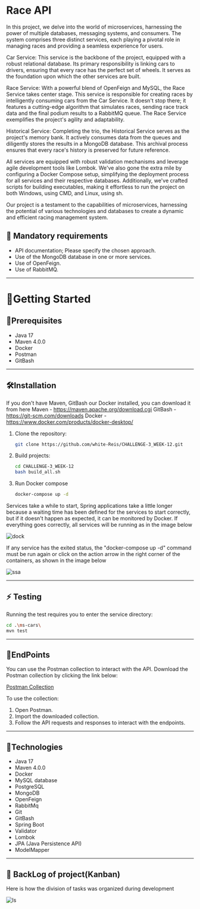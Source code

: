 # Race API

In this project, we delve into the world of microservices, harnessing the power of multiple databases, messaging systems, and consumers. The system comprises three distinct services, each playing a pivotal role in managing races and providing a seamless experience for users.

Car Service: This service is the backbone of the project, equipped with a robust relational database. Its primary responsibility is linking cars to drivers, ensuring that every race has the perfect set of wheels. It serves as the foundation upon which the other services are built.

Race Service: With a powerful blend of OpenFeign and MySQL, the Race Service takes center stage. This service is responsible for creating races by intelligently consuming cars from the Car Service. It doesn't stop there; it features a cutting-edge algorithm that simulates races, sending race track data and the final podium results to a RabbitMQ queue. The Race Service exemplifies the project's agility and adaptability.

Historical Service: Completing the trio, the Historical Service serves as the project's memory bank. It actively consumes data from the queues and diligently stores the results in a MongoDB database. This archival process ensures that every race's history is preserved for future reference.

All services are equipped with robust validation mechanisms and leverage agile development tools like Lombok. We've also gone the extra mile by configuring a Docker Compose setup, simplifying the deployment process for all services and their respective databases. Additionally, we've crafted scripts for building executables, making it effortless to run the project on both Windows, using CMD, and Linux, using sh.

Our project is a testament to the capabilities of microservices, harnessing the potential of various technologies and databases to create a dynamic and efficient racing management system.



## 🔑 Mandatory requirements

- API documentation; Please specify the chosen approach.
- Use of the MongoDB database in one or more services.
- Use of OpenFeign.
- Use of RabbitMQ.
____________________________________________________________________________________________________________________________________________________________________________________________________________________________

# :vulcan_salute:Getting Started

## :memo:Prerequisites

- Java 17
- Maven 4.0.0
- Docker
- Postman
- GitBash
____________________________________________________________________________________________________________________________________________________________________________________________________________________________

## :hammer_and_wrench:Installation

If you don't have Maven, GitBash our Docker installed, you can download it from here 
Maven - https://maven.apache.org/download.cgi
GitBash - https://git-scm.com/downloads
Docker - https://www.docker.com/products/docker-desktop/

1. Clone the repository:
   ```bash
   git clone https://github.com/white-Reis/CHALLENGE-3_WEEK-12.git

2. Build projects:
   ```bash
   cd CHALLENGE-3_WEEK-12
   bash build_all.sh

3. Run Docker compose
   ```bash
   docker-compose up -d


Services take a while to start, Spring applications take a little longer because a waiting time has been defined for the services to start correctly, but if it doesn't happen as expected, it can be monitored by Docker.
If everything goes correctly, all services will be running as in the image below

![dock](https://github.com/white-Reis/CHALLENGE-3_WEEK-12/assets/82837278/bf94e74d-205b-4264-93b1-726cf03a3ee5)

If any service has the exited status, the "docker-compose up -d" command must be run again or click on the action arrow in the right corner of the containers, as shown in the image below

![ssa](https://github.com/white-Reis/CHALLENGE-3_WEEK-12/assets/82837278/3710e918-0722-46ba-acc4-6395ebde694b)
____________________________________________________________________________________________________________________________________________________________________________________________________________________________

## :zap: Testing

Running the test requires you to enter the service directory:
   ```bash
   cd .\ms-cars\
   mvn test

````     
____________________________________________________________________________________________________________________________________________________________________________________________________________________________

## :round_pushpin:EndPoints

You can use the Postman collection to interact with the API. Download the Postman collection by clicking the link below:

[Postman Collection](https://www.postman.com/speeding-equinox-52035/workspace/race-api/collection/27688899-92be23e3-5d60-4987-a410-839132c0b875?action=share&creator=27688899)

To use the collection:
1. Open Postman.
2. Import the downloaded collection.
3. Follow the API requests and responses to interact with the endpoints.
____________________________________________________________________________________________________________________________________________________________________________________________________________________________

## 🚀Technologies

- Java 17
- Maven 4.0.0
- Docker
- MySQL database
- PostgreSQL
- MongoDB
- OpenFeign
- RabbitMq
- Git
- GitBash
- Spring Boot
- Validator
- Lombok
- JPA (Java Persistence API)
- ModelMapper
____________________________________________________________________________________________________________________________________________________________________________________________________________________________

## :speech_balloon: BackLog of project(Kanban)

Here is how the division of tasks was organized during development

![ls](https://github.com/white-Reis/CHALLENGE-3_WEEK-12/assets/82837278/a76900f4-6d1a-4bdb-b4f1-fe1f8bad9ccb)

